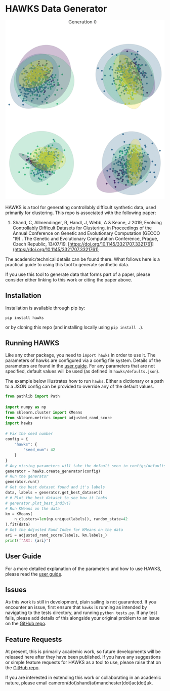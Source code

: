 # HAWKS Data Generator

![HAWKS Animation](examples/hawks_animation.gif)

HAWKS is a tool for generating controllably difficult synthetic data, used primarily for clustering. This repo is associated with the following paper:

1. Shand, C, Allmendinger, R, Handl, J, Webb, A & Keane, J 2019, Evolving Controllably Difficult Datasets for Clustering. in Proceedings of the Annual Conference on Genetic and Evolutionary Computation (GECCO '19) . The Genetic and Evolutionary Computation Conference, Prague, Czech Republic, 13/07/19. [https://doi.org/10.1145/3321707.3321761](https://doi.org/10.1145/3321707.3321761)

The academic/technical details can be found there. What follows here is a practical guide to using this tool to generate synthetic data.

If you use this tool to generate data that forms part of a paper, please consider either linking to this work or citing the paper above.

## Installation
Installation is available through pip by:
```
pip install hawks
```
or by cloning this repo (and installing locally using `pip install .`). 

## Running HAWKS
Like any other package, you need to `import hawks` in order to use it. The parameters of hawks are configured via a config file system. Details of the parameters are found in the [user guide](https://github.com/sea-shunned/hawks/blob/master/user_guide.md). For any parameters that are not specified, default values will be used (as defined in `hawks/defaults.json`).

The example below illustrates how to run `hawks`. Either a dictionary or a path to a JSON config can be provided to override any of the default values.

```python
from pathlib import Path

import numpy as np
from sklearn.cluster import KMeans
from sklearn.metrics import adjusted_rand_score
import hawks

# Fix the seed number
config = {
    "hawks": {
        "seed_num": 42
    }
}
# Any missing parameters will take the default seen in configs/defaults.json
generator = hawks.create_generator(config)
# Run the generator
generator.run()
# Get the best dataset found and it's labels
data, labels = generator.get_best_dataset()
# # Plot the best dataset to see how it looks
# generator.plot_best_indiv()
# Run KMeans on the data
km = KMeans(
    n_clusters=len(np.unique(labels)), random_state=42
).fit(data)
# Get the Adjusted Rand Index for KMeans on the data
ari = adjusted_rand_score(labels, km.labels_)
print(f"ARI: {ari}")
```

## User Guide
For a more detailed explanation of the parameters and how to use HAWKS, please read the [user guide](https://github.com/sea-shunned/hawks/blob/master/user_guide.md).

## Issues
As this work is still in development, plain sailing is not guaranteed. If you encounter an issue, first ensure that `hawks` is running as intended by navigating to the tests directory, and running `python tests.py`. If any test fails, please add details of this alongside your original problem to an issue on the [GitHub repo](https://github.com/sea-shunned/hawks/).

## Feature Requests
At present, this is primarily academic work, so future developments will be released here after they have been published. If you have any suggestions or simple feature requests for HAWKS as a tool to use, please raise that on the [GitHub repo](https://github.com/sea-shunned/hawks/).

If you are interested in extending this work or collaborating in an academic nature, please email cameron(dot)shand(at)manchester(dot)ac(dot)uk. 